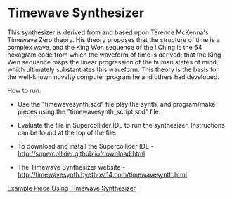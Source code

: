 # Timewave Synthesizer
This synthesizer is derived from and based upon Terence McKenna's Timewave Zero theory. His theory proposes that the structure of time is a complex wave, and the King Wen sequence of the I Ching is the 64 hexagram code from which the waveform of time is derived; that the King Wen sequence maps the linear progression of the human states of mind, which ultimately substantiates this waveform. This theory is the basis for the well-known novelty computer program he and others had developed.

How to run:

- Use the "timewavesynth.scd" file play the synth, and program/make pieces using the "timewavesynth_script.scd" file.

- Evaluate the file in Supercollider IDE to run the synthesizer. Instructions can be found at the top of the file.

- To download and install the Supercollider IDE - http://supercollider.github.io/download.html

- The Timewave Synthesizer website - http://timewavesynth.byethost14.com/timewavesynth.html


[Example Piece Using Timewave Synthesizer](https://www.youtube.com/watch?v=Nl_1iM6vb7I)

